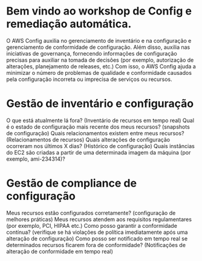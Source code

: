 # Bem vindo ao workshop de Config e remediação automática.
O AWS Config auxilia no gerenciamento de inventário e na configuração e gerenciamento de conformidade de configuração. Além disso, auxilia nas iniciativas de governança, fornecendo informações de configuração precisas para auxiliar na tomada de decisões (por exemplo, autorização de alterações, planejamento de releases, etc.)
Com isso, o AWS Config ajuda a minimizar o número de problemas de qualidade e conformidade causados pela configuração incorreta ou imprecisa de serviços ou recursos.

# Gestão de inventário e configuração
O que está atualmente lá fora? (Inventário de recursos em tempo real)
Qual é o estado de configuração mais recente dos meus recursos? (snapshots de configuração)
Quais relacionamentos existem entre meus recursos? (Relacionamentos de recursos)
Quais alterações de configuração ocorreram nos últimos X dias? (Histórico de configuração)
Quais instâncias do EC2 são criadas a partir de uma determinada imagem da máquina (por exemplo, ami-234314)?

# Gestão de compliance de configuração
Meus recursos estão configurados corretamente? (configuração de melhores práticas)
Meus recursos atendem aos requisitos regulamentares (por exemplo, PCI, HIPAA etc.)
Como posso garantir a conformidade contínua? (verifique se há violações de política imediatamente após uma alteração de configuração)
Como posso ser notificado em tempo real se determinados recursos ficarem fora de conformidade? (Notificações de alteração de conformidade em tempo real)
